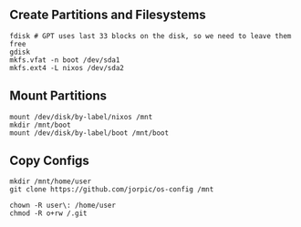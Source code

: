 
Create Partitions and Filesystems
---------------------------------

```
fdisk # GPT uses last 33 blocks on the disk, so we need to leave them free
gdisk
mkfs.vfat -n boot /dev/sda1
mkfs.ext4 -L nixos /dev/sda2
```

Mount Partitions
----------------

```
mount /dev/disk/by-label/nixos /mnt
mkdir /mnt/boot
mount /dev/disk/by-label/boot /mnt/boot
```

Copy Configs
------------

```
mkdir /mnt/home/user
git clone https://github.com/jorpic/os-config /mnt
```

```
chown -R user\: /home/user
chmod -R o+rw /.git
```
